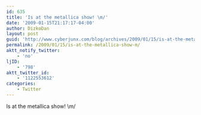 ```yaml
---
id: 635
title: 'Is at the metallica show! \m/'
date: '2009-01-15T21:17:17-04:00'
author: DizkoDan
layout: post
guid: 'http://www.cyberjunx.com/blog/archives/2009/01/15/is-at-the-metallica-show-m/'
permalink: /2009/01/15/is-at-the-metallica-show-m/
aktt_notify_twitter:
    - 'no'
ljID:
    - '798'
aktt_twitter_id:
    - '1122553612'
categories:
    - Twitter
---
```


Is at the metallica show! \\m/